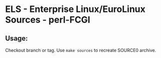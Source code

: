 # ELS - Enterprise Linux/EuroLinux Sources - perl-FCGI
 
## Usage:
  Checkout branch or tag. Use `make sources` to recreate  SOURCE0 archive.
